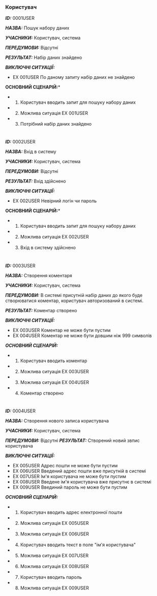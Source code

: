 ### Користувач 
***ID:*** 0001USER
    
***НАЗВА:*** Пошук набору даних
    
***УЧАСНИКИ:*** Користувач, система

***ПЕРЕДУМОВИ:*** Відсутні

***РЕЗУЛЬТАТ:*** Набір даних знайдено

***ВИКЛЮЧНІ СИТУАЦІЇ:*** 
- EX 001USER По даному запиту набір даних не знайдено

**ОСНОВНИЙ СЦЕНАРІЙ:*** 
- 1. Користувач вводить запит для пошуку набору даних
- 2. Можлива ситуація EX 001USER
- 3. Потрібний набір даних знайдено
#
***ID:*** 0002USER
    
***НАЗВА:*** Вхід в систему
    
***УЧАСНИКИ:*** Користувач, система

***ПЕРЕДУМОВИ:*** Відсутні

***РЕЗУЛЬТАТ:*** Вхід здійснено

***ВИКЛЮЧНІ СИТУАЦІЇ:*** 
- EX 002USER Невірний логін чи пароль

**ОСНОВНИЙ СЦЕНАРІЙ:*** 
- 1. Користувач вводить запит для пошуку набору даних
- 2. Можлива ситуація EX 002USER
- 3. Вхід в систему здійснено
#
***ID:*** 0003USER
    
***НАЗВА:*** Створення коментаря
    
***УЧАСНИКИ:*** Користувач, система

***ПЕРЕДУМОВИ:*** В системі присутній набір даних до якого буде створюватися коментар, користувач авторизований в системі.

***РЕЗУЛЬТАТ:*** Коментар створено

***ВИКЛЮЧНІ СИТУАЦІЇ:*** 
- EX 003USER Коментар не може бути пустим 
- EX 004USER Коментар не може бути довшим ніж 999 символів

***ОСНОВНИЙ СЦЕНАРІЙ:*** 
- 1. Користувач вводить коментар
- 2. Можлива ситуація EX 003USER
- 3. Можлива ситуація EX 004USER
- 4. Коментар створено
#
***ID:*** 0004USER
    
***НАЗВА:*** Створення нового записа користувача
    
***УЧАСНИКИ:*** Користувач, система

***ПЕРЕДУМОВИ:*** Відсутні
***РЕЗУЛЬТАТ:*** Створений новий звпис користувача

***ВИКЛЮЧНІ СИТУАЦІЇ:*** 
- EX 005USER Адрес пошти не може бути пустим 
- EX 006USER Введений адрес пошти вже присутній в системі
- EX 007USER Ім'я користувача не може бути пустим
- EX 008USER Введене ім'я користувача вже присутнє в системі
- EX 009USER Введиний пароль не може бути пустим

***ОСНОВНИЙ СЦЕНАРІЙ:*** 
- 1. Користувач вводить адрес електронної пошти
- 2. Можлива ситуація EX 005USER
- 3. Можлива ситуація EX 006USER
- 4. Користувач вводить текст в поле "ім'я користувача"
- 5. Можлива ситуація EX 007USER
- 6. Можлива ситуація EX 008USER
- 7. Користувач вводить пароль
- 8. Можлива ситуація EX 009USER

